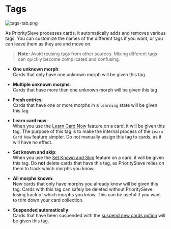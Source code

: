 # Tags

![tags-tab.png](../../../img/tags-tab.png)

As PrioritySieve processes cards, it automatically adds and removes various tags. You can customize the names
of the different tags if you want, or you can leave them as they are and move on.

> **Note:** Avoid reusing tags from other sources. Mixing different tags can quickly become complicated and confusing. 

* **One unknown morph**:  
  Cards that only have one unknown morph will be given this tag

* **Multiple unknown morphs**:  
  Cards that have more than one unknown morph will be given this tag
* **Fresh entries**:  
  Cards that have one or more morphs in a `learning` state will be given this tag
* **Learn card now**:  
  When you use the [Learn Card Now](../../usage/browser.md) feature on a card, it will be given this tag. The purpose of
  this tag is to make the internal process of the `Learn Card Now` feature simpler. Do not manually assign this tag to
  cards, as it will have no effect.
* **Set known and skip**:  
  When you use the [Set Known and Skip](../../usage/reviewing-cards.md#encountering-morphs-you-already-know) feature on
  a card, it will be given this tag. Do **not** delete cards that have this tag, as PrioritySieve relies on them to track
  which morphs you know.
* **All morphs known**:  
  New cards that only have morphs you already know will be given this tag. Cards with this tag can safely be deleted
  without PrioritySieve losing track of which morphs you know. This can be useful if you want to trim down your card
  collection.
* **Suspended automatically**:  
  Cards that have been suspended with the [suspend new cards option](card_handling.md) will be given this tag.

